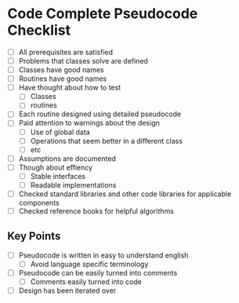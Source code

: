 # Code Complete Pseudocode Checklist

* [ ] All prerequisites are satisfied
* [ ] Problems that classes solve are defined
* [ ] Classes have good names
* [ ] Routines have good names
* [ ] Have thought about how to test
  * [ ] Classes
  * [ ] routines
* [ ] Each routine designed using detailed pseudocode
* [ ] Paid attention to warnings about the design
  * [ ] Use of global data
  * [ ] Operations that seem better in a different class
  * [ ] etc
* [ ] Assumptions are documented
* [ ] Though about effiency
  * [ ] Stable interfaces
  * [ ] Readable implementations
* [ ] Checked standard libraries and other code libraries for applicable components
* [ ] Checked reference books for helpful algorithms

## Key Points

* [ ] Pseudocode is written in easy to understand english
  * [ ] Avoid language specific terminology
* [ ] Pseudocode can be easily turned into comments
  * [ ] Comments easily turned into code
* [ ] Design has been iterated over
